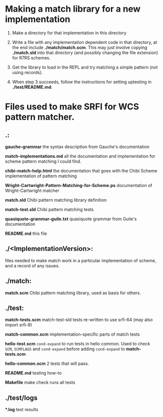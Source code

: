 # Making a match library for a new implementation

1. Make a directory for that implementation in this directory

2. Write a file with any implementation dependent code in that directory, at the end include **./match/match.scm**. This may just involve copying **./match.sld** into that directory (and possibly changing the file extension) for R7RS schemes.

3. Get the library to load in the REPL and try matching a simple pattern (not using records).

4. When step 3 succeeds, follow the instructions for setting uptesting in **./test/README.md**.

# Files used to make SRFI for WCS pattern matcher.

## .:

**gauche-grammar** the syntax description from Gauche's documentation

**match-implementations.md** all the documentation and implementation
for scheme pattern matching I could find.

**chibi-match-help.html** the documentation that goes with the Chibi Scheme
implementation of pattern matching

**Wright-Cartwright-Pattern-Matching-for-Scheme.ps** documentation of Wright-Cartwright matcher

**match.sld** Chibi pattern matching library definition

**match-test.sld** Chibi pattern matching tests

**quasiquote-grammar-guile.txt** quasiquote grammar from Guile's documentation

**README.md** this file


## ./&lt;ImplementationVersion&gt;:
files needed to make match work in a particular implementation of scheme, and a record of any issues.

## ./match:

**match.scm** Chibi pattern matching library, used as basis for others.


## ./test:

**match-tests.scm** match-test-sld tests re-written to use srfi-64 (may also import srfi-9)

**match-common.scm** implementation-specific parts of match tests

**hello-test.scm** <code>cond-expand</code> to run tests in hello common. Used to check <code>SCM</code>, <code>SCMFLAGS</code> and <code>cond-expand</code> before adding <code>cond-expand</code> to **match-tests.scm**

**hello-common.scm** 2 tests that will pass.

**README.md** testing how-to

**Makefile** make check runs all tests

## ./test/logs
**\*.log** test results

